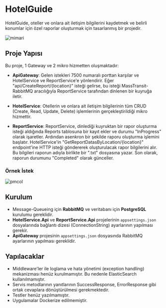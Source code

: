 # HotelGuide

HotelGuide, oteller ve onlara ait iletişim bilgilerini kaydetmek ve belirli konumlar için özel raporlar oluşturmak için tasarlanmış bir projedir.


![mimari](https://github.com/onrkrsy/HotelGuide/assets/11960564/2723fea7-1501-485f-a267-86bf45dd87c7)

## Proje Yapısı

Bu proje, 1 Gateway ve 2 mikro hizmetten oluşmaktadır:

- **ApiGateway**: Gelen istekleri 7500 numaralı porttan karşılar ve HotelService ve ReportService'e yönlendirir. Eğer "api/CreateReport/{location}" isteği gelirse, bu isteği MassTransit-RabbitMQ aracılığıyla ReportService tarafından dinlenen bir kuyruğa iletir.

- **HotelService**: Otellerin ve onlara ait iletişim bilgilerinin tüm CRUD (Create, Read, Update, Delete) işlemlerinin gerçekleştirildiği mikro hizmettir.

- **ReportService**: ReportService, dinlediği kuyruktan bir rapor oluşturma isteği aldığında Reports tablosuna bir kayıt ekler ve durumu "InProgress" olarak işaretler. Ardından asenkron bir şekilde raporu oluşturma işlemini başlatır. HotelService'in "GetReportDatasByLocation/{location}" endpoint'ine HTTP isteği göndererek oluşturulacak rapor bilgilerini alır. Bu bilgileri raporun adıyla birlikte bir ".txt" dosyasına yazar. Son olarak, raporun durumunu "Completed" olarak günceller.

### Örnek İstek
![pmcol](https://github.com/onrkrsy/HotelGuide/assets/11960564/16cc407a-b278-4f53-853e-b0c0568d6752)


## Kurulum

- Message-Queueing için **RabbitMQ** ve veritabanı için **PostgreSQL** kurulumu gereklidir.
- **HotelService.Api** ve **ReportService.Api** projelerinin `appsettings.json` dosyalarında bağlantı dizesi (ConnectionString) ayarlarının yapılması gerekir.
- **ApiGateway** projesinin `appsettings.json` dosyasında RabbitMQ ayarlarının yapılması gereklidir.

## Yapılacaklar

- Middleware'ler ile loglama ve hata yönetimi (exception handling) mekanizması henüz kurulmamıştır. Bu nedenle ElasticSearch kullanılmamıştır.
- Servis metodlarının yanıtlarının SuccessResponse, ErrorResponse gibi ortak cevaplara dönüştürülmesi gerekmektedir.
- Testler henüz yazılmamıştır.
- Uygulamalar Dockerize edilmemiştir.

